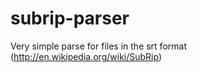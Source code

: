 subrip-parser
=============

Very simple parse for files in the srt format (http://en.wikipedia.org/wiki/SubRip)